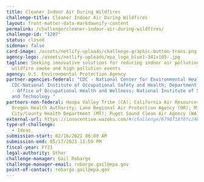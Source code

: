 ```yaml
---
title: Cleaner Indoor Air During Wildfires
challenge-title: Cleaner Indoor Air During Wildfires
layout: front-matter-data-markdownify-content
permalink: /challenge/cleaner-indoor-air-during-wildfires/
challenge-id: "1207"
status: closed
sidenav: false
card-image: /assets/netlify-uploads/challenge-graphic-button-trans.png
agency-logo: /assets/netlify-uploads/epa_logo_blue1-341x105-.jpg
tagline: Seeking innovative solutions for reducing indoor air pollution due to
  wildfire smoke and high pollution events
agency: U.S. Environmental Protection Agency
partner-agencies-federal: "CDC - National Center for Environmental Health;
  CDC-National Institute of Occupational Safety and Health; Department of State
  - Office of Occupational Health and Wellness; National Institute of Standards
  and Technology "
partners-non-federal: Hoopa Valley Tribe (CA); California Air Resources Board;
  Oregon Health Authority; Lane Regional Air Protection Agency (OR); Missoula
  City/County Health Department (MT); Puget Sound Clean Air Agency (WA)
external-url: https://innocentive.wazoku.com/#/challenge/6798f18f0fc24bdfb2ada12e7cec946c
type-of-challenge:
  - Ideas
submission-start: 02/16/2021 06:00 AM
submission-end: 05/17/2021 11:59 PM
fiscal-year: FY21
legal-authority: Other
challenge-manager: Gail Robarge
challenge-manager-email: robarge.gail@epa.gov
point-of-contact: robarge.gail@epa.gov
---
```

